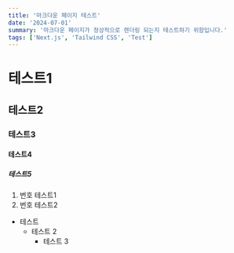 ```yaml
---
title: '마크다운 페이지 테스트'
date: '2024-07-01'
summary: '마크다운 페이지가 정상적으로 렌더링 되는지 테스트하기 위함입니다.'
tags: ['Next.js', 'Tailwind CSS', 'Test']
---
```


# 테스트1
## 테스트2
### 테스트3
#### 테스트4 
##### 테스트5
1. 번호 테스트1
2. 번호 테스트2

* 테스트
    * 테스트 2
        * 테스트 3